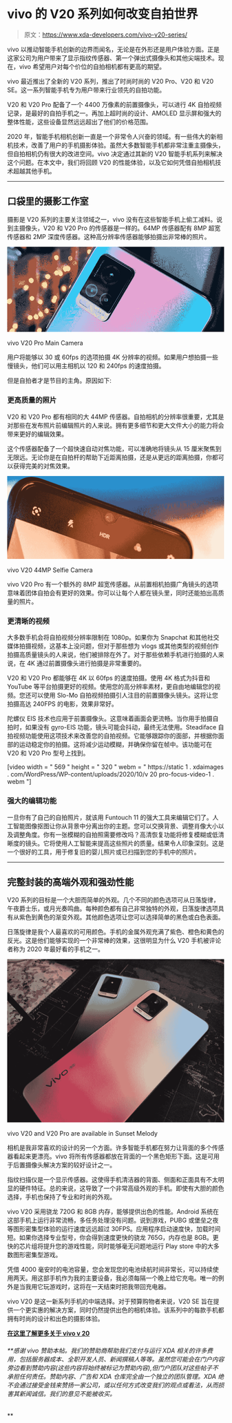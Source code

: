 # vivo 的 V20 系列如何改变自拍世界

> 原文：<https://www.xda-developers.com/vivo-v20-series/>

vivo 以推动智能手机创新的边界而闻名，无论是在外形还是用户体验方面。正是这家公司为用户带来了显示指纹传感器、第一个弹出式摄像头和其他尖端技术。现在，vivo 希望用户对每个价位的自拍相机都有更高的期望。

vivo 最近推出了全新的 V20 系列，推出了时尚时尚的 V20 Pro、V20 和 V20 SE。这一系列智能手机专为用户带来行业领先的自拍功能。

V20 和 V20 Pro 配备了一个 4400 万像素的前置摄像头，可以进行 4K 自拍视频记录，是最好的自拍手机之一。再加上超时尚的设计、AMOLED 显示屏和强大的整体性能，这些设备显然远远超出了他们的价格范围。

2020 年，智能手机相机创新一直是一个非常令人兴奋的领域。有一些伟大的新相机技术，改善了用户的手机摄影体验。虽然大多数智能手机都非常注重主摄像头，但自拍相机仍有很大的改进空间。vivo 决定通过其新的 V20 智能手机系列来解决这个问题。在本文中，我们将回顾 V20 的性能体验，以及它如何凭借自拍相机技术超越其他手机。

* * *

## **口袋里的摄影工作室**

摄影是 V20 系列的主要关注领域之一，vivo 没有在这些智能手机上偷工减料。说到主摄像头，V20 和 V20 Pro 的传感器是一样的。64MP 传感器配有 8MP 超宽传感器和 2MP 深度传感器。这种高分辨率传感器能够拍摄出非常棒的照片。

 <picture>![](img/c8f694475ccaf9ca2445c6bfb73e1784.png)</picture> 

vivo V20 Pro Main Camera

用户将能够以 30 或 60fps 的选项拍摄 4K 分辨率的视频。如果用户想拍摄一些慢镜头，他们可以用主相机以 120 和 240fps 的速度拍摄。

但是自拍者才是节目的主角。原因如下:

### 更高质量的照片

V20 和 V20 Pro 都有相同的大 44MP 传感器。自拍相机的分辨率很重要，尤其是对那些在发布照片前编辑照片的人来说。拥有更多细节和更大文件大小的能力将会带来更好的编辑效果。

这个传感器配备了一个超快速自动对焦功能，可以准确地将镜头从 15 厘米聚焦到无限远。无论你是在自拍杆的帮助下近距离拍摄，还是从更远的距离拍摄，你都可以获得完美的对焦效果。

 <picture>![](img/fce7837f6061b288d9f510818fdb091a.png)</picture> 

vivo V20 44MP Selfie Camera

vivo V20 Pro 有一个额外的 8MP 超宽传感器。从前置相机拍摄广角镜头的选项意味着团体自拍会有更好的效果。你可以让每个人都在镜头里，同时还能拍出高质量的照片。

### 更清晰的视频

大多数手机会将自拍视频分辨率限制在 1080p。如果你为 Snapchat 和其他社交媒体拍摄视频，这基本上没问题，但对于那些想为 vlogs 或其他类型的视频创作拍摄高质量镜头的人来说，他们被排除在外了。对于那些依赖手机进行拍摄的人来说，在 4K 通过前置摄像头进行拍摄是非常重要的。

V20 和 V20 Pro 都能够在 4K 以 60fps 的速度拍摄。使用 4K 格式为抖音和 YouTube 等平台拍摄更好的视频。使用您的高分辨率素材，更自由地编辑您的视频。您还可以使用 Slo-Mo 自拍视频拍摄引人注目的前置摄像头镜头。这将让您拍摄高达 240FPS 的电影，效果非常好。

陀螺仪 EIS 技术也应用于前置摄像头。这意味着画面会更流畅。当你用手拍摄自拍时，如果没有 gyro-EIS 功能，镜头可能会抖动，最终无法使用。Steadiface 自拍视频功能使用这项技术来改善您的自拍视频。它能够跟踪你的面部，并根据你面部的运动稳定你的拍摄。这将减少运动模糊，并确保你留在帧中。该功能可在 V20 和 V20 Pro 型号上找到。

[video width = " 569 " height = " 320 " webm = " https://static 1 . xdaimages . com/WordPress/WP-content/uploads/2020/10/v 20 pro-focus-video-1 . webm "]

### 强大的编辑功能

一旦你有了自己的自拍照片，就该用 Funtouch 11 的强大工具来编辑它们了。人工智能图像抠图让你从背景中分离出你的主题。您可以交换背景、调整肖像大小以及调整角度。你有一张模糊的自拍照需要修改吗？高清恢复功能将修复模糊或低清晰度的镜头。它将使用人工智能来提高这些照片的质量。结果令人印象深刻。这是一个很好的工具，用于修复旧的婴儿照片或已扫描到您的手机中的照片。

* * *

## **完整封装的高端外观和强劲性能**

V20 系列的目标是一个大胆而简单的外观。几个不同的颜色选项可从日落旋律，午夜爵士乐，或月光奏鸣曲。每种颜色都有自己非常独特的外观，日落旋律选项具有从紫色到黄色的渐变外观。其他颜色选项让您可以选择简单的黑色或白色表面。

日落旋律是我个人最喜欢的可用颜色。手机的金属外观充满了紫色、橙色和黄色的反光。这是他们能够实现的一个非常棒的效果，这很明显为什么 V20 手机被评论者称为 2020 年最好看的手机之一。

 <picture>![](img/4326329127e17e08f58bf6d361947e87.png)</picture> 

vivo V20 and V20 Pro are available in Sunset Melody

相机是我非常喜欢的设计的另一个方面。许多智能手机都在努力让背面的多个传感器看起来更漂亮。vivo 将所有传感器都放在背面的一个黑色矩形下面。这是可用于后置摄像头解决方案的较好设计之一。

指纹扫描仪是一个显示传感器。这使得手机清洁器的背面、侧面和正面具有不太明显的硬件特征。总的来说，这导致了一个非常高级外观的手机。即使有大胆的颜色选择，手机也保持了专业和时尚的外观。

vivo V20 采用骁龙 720G 和 8GB 内存，能够提供出色的性能。Android 系统在这部手机上运行非常流畅，多任务处理没有问题。说到游戏，PUBG 或堡垒之夜等图形密集型体验的运行速度远远超过 30FPS。应用程序启动速度快，加载时间短。如果你选择专业型号，你会得到速度更快的骁龙 765G，内存也是 8GB。更快的芯片组将提升您的游戏性能，同时能够毫无问题地运行 Play store 中的大多数图形密集型游戏。

凭借 4000 毫安时的电池容量，您会发现您的电池续航时间非常长，可以持续使用两天。用这部手机作为我的主要设备，我必须每隔一个晚上给它充电。唯一的例外是当我用它玩游戏时，这将在一天结束时把我带回充电器。

vivo V20 是这一新系列手机的中端选择。对于预算购物者来说，V20 SE 旨在提供一个更实惠的解决方案，同时仍然提供出色的相机体验。该系列中的每款手机都拥有时尚的设计和出色的摄影体验。

[**在这里了解更多关于 vivo v 20**](https://www.vivo.com/en/products/v20)

######  **感谢 vivo 赞助本帖。我们的赞助商帮助我们支付与运行 XDA 相关的许多费用，包括服务器成本、全职开发人员、新闻撰稿人等等。虽然您可能会在门户内容旁边看到赞助内容(这些内容将始终被标记为赞助内容),但门户团队对这些帖子不承担任何责任。赞助内容、广告和 XDA 仓库完全由一个独立的团队管理。XDA 绝不会通过接受金钱来赞扬一家公司，或以任何方式改变我们的观点或看法，从而损害其新闻诚信。我们的意见不能被收买。

**